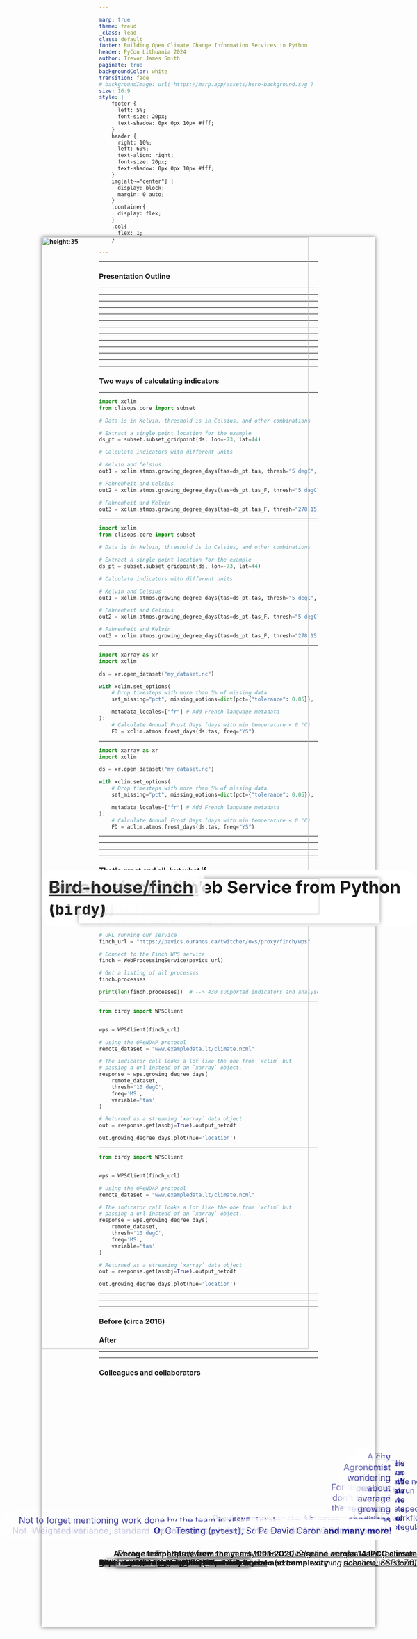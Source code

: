 ```yaml
---

marp: true
theme: freud
_class: lead
class: default
footer: Building Open Climate Change Information Services in Python
header: PyCon Lithuania 2024
author: Trevor James Smith
paginate: true
backgroundColor: white
transition: fade
# backgroundImage: url('https://marp.app/assets/hero-background.svg')
size: 16:9
style: |
    footer {
      left: 5%;
      font-size: 20px;
      text-shadow: 0px 0px 10px #fff;
    }
    header {
      right: 10%;
      left: 60%;
      text-align: right;
      font-size: 20px;
      text-shadow: 0px 0px 10px #fff;
    }
    img[alt~="center"] {
      display: block;
      margin: 0 auto;
    }
    .container{
      display: flex;
    }
    .col{
      flex: 1;
    }

---
```


<style scoped>
  h1 {
    background-color: white;
    border-radius: 30px;
    font-size: 40px;
    left: 5%; 
    opacity: 90%;
    padding: 13px;
    position: absolute;
    right: auto;
  }
  li {
    background-color: white;
    border-radius: 30px;
    bottom: 10.5%;
    color: navy;
    font-size: 25px;
    list-style-type: none;
    opacity: 75%;
    padding: 10px;
    position: absolute;
    right: 5%;
    text-align: right;
  }
  header {
    background: 
      linear-gradient(orange, orange) top,
      linear-gradient(green, green) center,
      linear-gradient(red, red) bottom;
    background-size: 100% 33.33%;
    background-repeat: no-repeat;
    color: white;
    font-size: 30px;
    font-weight: bold;
    left: 35%;
    margin: auto;
    right: 35%;
    text-align: center;
  }
  footer{
    background: lightblue;
    color: black;
    font-size: 24px;
    left: 3%;
  }
  img[alt~="top-right"] {
    background-color: transparent;
    position: absolute;
    right: 3%;
    top: 3%;
    width: 225px;
  }
</style>

<!-- _footer: "**Ouranos**: Innovation cluster and consultation forum enabling Quebec society to better adapt to Climate Change" -->
<!-- _paginate: false -->

# Building Open Climate Change Information Services in Python

<!-- Thanks so much to PyCon Lithuania and the organizers for this fantastic conference so far. Today, I’m talking about how we've been using Python to build our open source offerings to better equip researchers interested in climate science. -->

![bg width:100% height:100%](img/canada-climate-map.png)
![img top-right](img/logo-ouranos-vertical-couleur.svg)

- **Trevor James Smith**
**PyCon Lithuania**
**April 4th, 2024**
**Vilnius, Lithuania**

---

<style scoped>
    li {font-size: 30px;}
</style>

<!-- _footer: "Photo: Extratropropical Cyclone over Hudson Bay, Canada, August 2016. Credit: NASA Earth Observatory." -->

![bg left](img/extratropical-cyclone-august-2016.jpg)

### Presentation Outline

<!--
This presentation is going to start by providing some context on climate adaptation information services, what my company has built with xclim and how we're actively making these kinds of analyses more accessible worldwide.
-->

<!--

 -->

- Who am I? / What is Ouranos?
- What's our context?
- Climate Services?
- `xclim`: climate operations
- `finch`: `xclim` as a Service
- Climate WPS Frontends
- What's next for us?
- Acknowledgements

---

<style scoped>
  p {font-size: 30px;}
</style>

<!-- _footer: "" -->

<!-- So who am I? I'm a research software developer from Montréal, Québec. My background is in environmental science, specifically GIS and agroclimate modelling. I only really started picking up dev work on the job. I'm also learning Japanese for fun. -->

![bg absolute left:40% 85%](img/profile.jpg)

# Who am I?

**Trevor James Smith**

![height:35](img/github.png) [**github.com/Zeitsperre**](https://github.com/Zeitsperre)
![height:35](img/mastodon-logo.png) [**Zeit@techhub.social**](https://techhub.social/@zeit)

- Research software developer/maintainer from Montréal, Canada
- Studied climate change impacts on wine viticulture in Southern Québec
- Making stuff with Python for ~6.5 years
- 僕は日本語を勉強しています！

---

<style scoped>
  p {
    font-size: 18px;
    text-align: right;
  }
</style>

<!-- _header: "" -->
<!-- _footer: "" -->

<!-- My employer, Ouranos, is a not-for-profit based on Montréeal that works with the Canadian and Quebec governments on climate change adaptation. We were created in response to an extreme storm event that had 1.5 Million people without power for weeks and caused around 5.5 Billion dollars in damage. Our role is to connect government, industry, and academia with many types of climate information so that events like those are less impactful. For the past 8 years or so, we've been moving into software and research platform development. The core development team is small, but we do a lot of collaboration. -->

![bg vertical right:50% 95%](img/ouranos-website.png)
![bg 85%](img/ice-storm.jpg)

# What is [Ouranos](https://www.ouranos.ca/en)?

* Not-for-profit climate research consortium established in 2003 in Montréal, Québec, Canada
  * Created in response to the [January 1998 North American Ice Storm](https://en.wikipedia.org/wiki/January_1998_North_American_ice_storm)
* Climate change adaptation, climate modelling, and **climate information services**
* Regional Climate Model (RCM) Data Producer/Provider

Photo credit: https://www.communitystories.ca/v2/grand-verglas-saint-jean-sur-richelieu_ice-storm/

---

<!-- _header: "" -->
<!-- _footer: "" -->

<!-- Before we get to the Python, it would be good to talk about why climate researchers are becoming software developers;  The fact that human-induced Climate Change is occurring is established fact. The temperature change alone has the potential to really impact a lot of things we depend on. Extreme global weather patterns are just one such side effect. -->

![bg vertical left:55% width:90% height:95%](img/hockey-stick.png)
![bg width:90% Surface air temperature anomaly for February 2024 using ERA5 Reanalysis - Courtesy of C3S/ECMWF](img/ecmwf-sat-anomaly-feb-2024.png)

# <!-- fit --> What's the **climate** situation?

<!-- *"Since systematic scientific assessments began in the 1970s, the influence of human activities on the warming of the climate system has evolved from theory to established fact"*

\- IPCC Sixth Assessment Report Technical Summary (IPCC AR6-TS) -->

- Climate Change is having major impacts on Earth's environmental systems
- IPCC: **Global average temperature has increased > 1.1 °C** over pre-industrial normals.
  - **> 1.5 °C** is seen as beyond a safe limit

---

<style scoped>
  footer {
    position: absolute;
    bottom: 3%;
    font-size: 15px;
  }
</style>

<!-- Since we only have one Earth to run experiments on, climate models are one tool to give us physically consistent estimates on what the future _could_ look like. Unfortunately, this means we need more and more storage and computation resources to test more hypotheses. At some point it becomes completely unmanageable and really challenging to determine what we want or even use climate data, so we need intermediaries to help. This field is what we call Climate Services. -->

![bg right:45% 88%](img/overpeck-et-al-2011.png)

# <!-- fit --> What's the **climate data** situation?

**Climate data is growing exponentially in size and complexity**
  * New climate models being developed every year
  * More climate simulations being produced every day
  * Higher resolution input **and** output datasets
  * Specialised analyses and more personalized user needs

<!-- "Overpeck, Jonathan T., Gerald A. Meehl, Sandrine Bony, and David R. Easterling. “Climate Data Challenges in the 21st Century.” Science 331, no. 6018 (February 11, 2011): 700–702. https://doi.org/10.1126/science.1197869" -->

---

<!-- _footer: "Infographic from [The Canadian Centre for Climate Services (CCCS)](https://www.canada.ca/en/environment-climate-change/services/climate-change/canadian-centre-climate-services/about.html) " -->

<!--
Climate Services has been a developing field for a few decades now, more so lately with Climate Change. The idea behind a climate service provider is to act as the bridge between researchers in climate and general audiences. You can imagine being a city planner or someone in an industry that can be impacted by climate conditions; if you don't have a background in climate science, where do you even begin? For this we provide information and training to help **make sense of big climate data**. 
-->

![bg left:40% 80%](img/cccs-climate-services.png)

# **Climate Services**

## What do they provide?

- Tailoring objectives and information to different user needs
- Providing access to **climate information**
- Building local mitigation/adaptation capacity
- Offering training and support
* Making sense of **Big** ***climate*** **Data**

---

<style scoped>
  li {font-size: 30px;}
</style>

<!--
So what exactly do we provide? Depending on the context, it could be raw historical data to establish trends, or it could be future projections of climate indicators. My background is more agricultural, so we can imagine wanting to know things that would impact our growing season or placing stressing on the crops.

Presenting this information is again dependent on the user; some people like maps, some people want time series, more advanced users might want raw data.

In many general cases, they don't know what they want or need, so we help them figure that out!
-->

# What information do **Climate Services** provide?

<div class="container">

<div class="col">

**Climate Indicators**, e.g.:
  - **Hot Days** (Days with temperature >= 22 deg Celsius);
  - **Beginning / End / Length of the growing season**;
  - **Average seasonal rainfall** (3-Month moving average precipitation);
  - **Daily temperature range**;
  - _Many more examples_

</div>

<div class="col">

**Planning Tools**, e.g. :
  - Maps
  - Point estimates at geographic locations
  - Time series estimates
  - Gridded values
  - Raw data (for experts)
  * **Not really sure what they want/need?**
    **➔ Guidance from experts!**

</div>

</div>

---

# Building a **Climate Services** library?

<!--
Since this field is growing so much and clearly is technically-focused, we should be building tools to better aid us no? So what does it need to do?
-->

---

<!--
At its base, it needs to be able to calculate climate indicators, obviously, and what comes out should be easily used by users or other tools. Often climate data is averaged across models, so ensemble statistics tools are important, as well as ways of correcting bias from models and ensuring what we get out is physically possible.

Operationally, it needs to handle Terabytes of data from different sources at times. It should be intuitive, and be relatively mistake-proof, and most importantly, we should be able to extend and build upon it, so that people can customize it to their needs.
-->

# What are the requirements?

<div class="container">

<div class="col">

**What does it need to perform?**
  - **Climate Indicators**
    - Units management
    - Metadata management
  - **Ensemble statistics**;
  - **Bias Adjustment**;
  - **Data Quality Assurance Checks**

</div>

<div class="col">

**Implementation goals?**
  - **Operational** : Capable of handling very large ensembles of climate data
  - **Foolproof** : Automatic verification of data and metadata validity by default
  - **Extensible** : Flexibility of use and able to easily provide custom indicators, as needed

</div>

</div>

---

# Is there **Python** in this talk?

- **Yes**
<!--
At this point, you're probably wondering where Python is coming in, and it's on the next slide.
-->

---

<!--
We decided to try our hand at building this all in Python for a number of reasons...

Our goal ultimately was to ensure that we are ensuring that the research comes first and I think we've done that.
-->

# Why build a **Climate Services** library in **Python**? 

* Robust, trusted, and fast scientific Python libraries
* Python's Readability / Reviewability
* Growing demand for climate services/products
  - Provide access to the community so they can help themselves
* *The timing was right*
  - Internal and external demand for common tools
* **Less time writing code, more time spent doing research**

---

<!-- _header: "" -->

<!--
Xclim is what we came up with: The library is build with a few key modules, each handling things like indicators, statistics, bias correction and some other utilities. It manages to strike a nice balance between usability and extensibility, and most importantly, it's fast.
-->

![bg right:54% contain](img/xclim-schema.png)

# **Xclim** : Climate Services for Python

![height:30](img/github.png) [Ouranosinc/xclim](https://github.com/Ouranosinc/xclim)

- **Asynchonous IO** and **fast**
- **Open Source** design
- **Standards-compliant** metadata
- **Extensible** / modular
- **Operational** 

---

<style scoped>
  h2{
    position: absolute;
    top: 7%;
  }
  li {
    position: absolute;
    bottom: 10%;
    font-size: 35px;
  }
</style>

![bg 80% padding: 0px 20px 0px 0px](img/data-structure.png)
![bg 80% padding: 0px 20px 0px 0px](img/algorithms.png)
![bg 80% padding: 0px 20px 0px 0px](img/metadata-conventions.png)

## How did we build **Xclim**?

<div class="container">

<div class="col">

* **Data Structure**
<!--
We based our data structures on several Open Source scientific Python libraries, namely, Pandas, Numpy and Xarray, ensuring that our code can benefit from the parallelization made possible by Dask. For projects based on xarray, it's customary to put an 'x' in the name, hence 'xclim'.
-->

</div>

<div class="col">

* **Algorithms**
<!--
Xclim was built to be an operational library and as such, we built our algorithms based on more conventional libraries such as scipy for statistics, scikit-learn for bias-adjustment. Numba provides Just-in-time compilation and pandas provides the base API for array and time operations.
-->

</div>

<div class="col">

* **Data and Metdata Conventions**
<!--
Units management and conventions are also key to ensuring that the outputs of operations can be easily used in other applications, and issues such as unit management are handled via libraries dedicated to ensuring that dimensions are always preserved and expected output units are always the same, regardless of inputs.
-->

</div>

</div>

---

<!-- _header: "" -->

<!-- 
We decided to offer two ways of calculating Indicators. The `indicators` module is what we suggest for users and it handles...

Then there's the `indices` module which is the core algorithm, which you can use a basis to build your own indicators or you can use it directly if you trust yourself.
-->

![bg right:45% contain](img/indicators.png)

## **Xclim** algorithm design

### Two ways of calculating indicators

* `indicators` (**End-User API**)
  - Metadata standards checks
  - Data quality checks
  - Time frequency checks
  - Missing data-compliance
  - Calendar-compliance
* `indice` (**Core API**)
  - For users that don't care for the standards and quality checks

---

<!--
We often get data from many sources and the units can sometimes be wildly different, like Celsius and Fahrenheit for temperature, or sometimes precipitation is total vs a rate. Also, many equations can be metric or imperial, so getting units right was key.

Here we have an example for calculating monthly growing degree days, with different units for the source data and thresholds.
 -->

## What does **Xclim** do? ➔ Units Management

```python
import xclim
from clisops.core import subset

# Data is in Kelvin, threshold is in Celsius, and other combinations

# Extract a single point location for the example
ds_pt = subset.subset_gridpoint(ds, lon=-73, lat=44)

# Calculate indicators with different units

# Kelvin and Celsius
out1 = xclim.atmos.growing_degree_days(tas=ds_pt.tas, thresh="5 degC", freq="MS")

# Fahrenheit and Celsius
out2 = xclim.atmos.growing_degree_days(tas=ds_pt.tas_F, thresh="5 degC", freq="MS")

# Fahrenheit and Kelvin
out3 = xclim.atmos.growing_degree_days(tas=ds_pt.tas_F, thresh="278.15 K", freq="MS")
```

---

<style scoped>
  img {
    position: absolute;
    box-shadow: 0px 0px 10px rgba(0, 0, 0, 0.5);
    left: 8%;
    size: 90%;
  }
</style>

<!--
Running this we can see that regardless of the units used, they're always going to be cosnsistent, which is great for mixing and matching data.
-->

## What does **Xclim** do? ➔ Units Management

![img](img/units-example.png)

```python
import xclim
from clisops.core import subset

# Data is in Kelvin, threshold is in Celsius, and other combinations

# Extract a single point location for the example
ds_pt = subset.subset_gridpoint(ds, lon=-73, lat=44)

# Calculate indicators with different units

# Kelvin and Celsius
out1 = xclim.atmos.growing_degree_days(tas=ds_pt.tas, thresh="5 degC", freq="MS")

# Fahrenheit and Celsius
out2 = xclim.atmos.growing_degree_days(tas=ds_pt.tas_F, thresh="5 degC", freq="MS")

# Fahrenheit and Kelvin
out3 = xclim.atmos.growing_degree_days(tas=ds_pt.tas_F, thresh="278.15 K", freq="MS")
```

---

## What does **Xclim** do? ➔ Missing Data and Metadata Locales

<!--
Since Quebec is a French-speaking region of Canada, `xclim` also has the capability to dynamically translate metadata depending on the locale. We actually built a pretty comprehensive engine for doing this. It can support any language, really, so Lithuania would be possible if you're interested in implementing it.

Here we have a calculation for days with temperature below 0 Celsius. I've also added a check for missing data, so any years that are missing more than 5% of values are dropped to strengthen the statistics. -->

```python
import xarray as xr
import xclim

ds = xr.open_dataset("my_dataset.nc")

with xclim.set_options(
    # Drop timesteps with more than 5% of missing data
    set_missing="pct", missing_options=dict(pct={"tolerance": 0.05}),

    metadata_locales=["fr"] # Add French language metadata
):
    # Calculate Annual Frost Days (days with min temperature < 0 °C) 
    FD = xclim.atmos.frost_days(ds.tas, freq="YS")
```

---

<style scoped>
  img {
    box-shadow: 0px 0px 10px rgba(0, 0, 0, 0.5);
    left: 15%;
    position: absolute;
    top: 20%;
    width: 70%;
  }
</style>

<!--
Looking at the metadata of the object, we can see in the history that the information about how we calld this operation shows the missing data threshold, the call signature and operation, the version etc.

Below that we also have the dynamically generated metadata for the Indicator, complete with the customized thresholds, for both French and English.
-->

## What does **Xclim** do? ➔ Missing Data and Metadata Locales

![img](img/metadata-locales.png)

```python
import xarray as xr
import xclim

ds = xr.open_dataset("my_dataset.nc")

with xclim.set_options(
    # Drop timesteps with more than 5% of missing data
    set_missing="pct", missing_options=dict(pct={"tolerance": 0.05}),

    metadata_locales=["fr"] # Add French language metadata
):
    # Calculate Annual Frost Days (days with min temperature < 0 °C) 
    FD = aclim.atmos.frost_days(ds.tas, freq="YS")
```

---

<style scoped>
  h2 {
    position: absolute;
    top: 10%;
  }
  p {
    bottom: 8%;
    position: absolute;
  }
</style>

![bg 90%](img/espo-animation.gif)

## What does **Xclim** do ➔ Climate Ensemble Mean Analysis

**Average temperature from the years 1991-2020 baseline across 14 IPCC climate models at Montréal, Québec** (*extreme warming scenario: SSP3-7.0*)

<!--
Here's an example of what we can calculate with xclim.

On the left is the average annual temperature for Quebec for 30-year periods calculated from 14 different climate model projections.  

While the right shows us the change in average temperature based on years 1990-2020 across those 14 models until the end of the century.

I just want to reassure you that for dramatic purposes, the values here are for the extreme climate change scenario. Also there's still time!
-->

---

<style scoped>
  h1 {
    position: absolute;
    top: 5%;
  }
  li {
    font-size: 24px;
  }
  footer {
    font-size: 17px;
  }
</style>

<!-- _header: "" -->

<!-- -->

![bg right:60% vertical contain](img/eqm.png)
![bg contain](img/eqm-adjusted.png)

## What Does **Xclim** do? ➔ Bias Adjustment

- Adjusts model bias from projected data using a `train` / `adjust` approach
- Several implementations available :
  - Quantile Mapping
  - Principal Components Analysis
  - Multivariate (`MBCn`)
- Plugin support for statistics package **SBCK** 
  - `dOTC`, `CDFt`, others

---

<!--
Building this tool has also involved a lot of upstream contributions as well, addressing bugs or adding features to better 
-->

## Upstream contributions from **Xclim**

- Non-standard calendar (`cftime`) support in `xarray.groupby`
- Quantile methods in `xarray.groupby`
- Non-standard calendar conversion migrated from `xclim` to `xarray`
- Climate and Forecasting (CF) unit definitions inspired from `MetPy`
  - Inspiring work in `cf-xarray`
- Weighted variance, standard deviations and quantiles in `xarray` (for ensemble statistics)
-  Faster **NaN**-aware quantiles in `numpy` 
-  Initial polyfit function in `xarray`
* Not to forget mentioning work done by the team in `xESMF`, `intake-esm`, `cf-xarray`, `xncml`, and others for `xclim`-related downstream tools and workflows

---

<!-- -->

### That's great and all, but what if...

* There's just too much data that we need to crunch :
  - The data could be spread across servers globally
  - Local computing power is just not enough for the analysis

* We need to run lots of specific workflows regularly

* The user doesn't know how to write a Python script :
  - A biologist who uses `R` for their work
  - A city planner who just needs a range of estimates for future rainfall
  - Agronomist wondering about average growing conditions in 10 years

---

<!-- _footer: "" -->

<!-- -->

![bg left:50% 95%](img/ms-planetary-computer.png)

# **Xclim** on Compute Platforms

## Microsoft Planetary Computer

* [Computing Climate Indicators with xclim](https://planetarycomputer.microsoft.com/dataset/cil-gdpcir-cc0#Climate-indicators)

---

<!-- _header: "" -->

<!-- -->

![bg vertical right:50% 90%](img/birdhouse-git.png)
![bg contain](img/finches.png)

# Finch: **Xclim** as a **Web Service**

#### ![height:35](img/github.png) [github.com/Bird-house/Finch](https://github.com/bird-house/finch)

- **Web Processing Services** (WPS)
  - Built with Python (**PyWPS**)
- Remote scientific analysis platforms 
* _Bird-house likes to name their projects after birds_

---

<!-- -->

## Using the **Finch** Web Service from Python (`owslib`)

```python
from owslib.wps import WebProcessingService

# URL running our service
finch_url = "https://pavics.ouranos.ca/twitcher/ows/proxy/finch/wps"

# Connect to the Finch WPS service
finch = WebProcessingService(pavics_url)

# Get a listing of all processes
finch.processes

print(len(finch.processes))  # --> 430 supported indicators and analyses!
```

---

<!-- _header: "" -->
<!-- _footer: "" -->

<!-- -->

## Using the **Finch** Web Service from Python (`birdy`)

```python
from birdy import WPSClient


wps = WPSClient(finch_url)

# Using the OPeNDAP protocol
remote_dataset = "www.exampledata.lt/climate.ncml"

# The indicator call looks a lot like the one from `xclim` but
# passing a url instead of an `xarray` object.
response = wps.growing_degree_days(
    remote_dataset,
    thresh='10 degC',
    freq='MS',
    variable='tas'
)

# Returned as a streaming `xarray` data object
out = response.get(asobj=True).output_netcdf

out.growing_degree_days.plot(hue='location')
```

[Bird-house/birdy](https://github.com/Bird-house/birdy) -> PyWPS Helper Library

---

<style scoped>
  img {
    box-shadow: 0 0 10px rgba(0, 0, 0, 0.5);
    left: 10%;
    position: absolute;
    top: 15%;
    width: 80%;
  }
</style>  

<!-- _header: "" -->
<!-- _footer: "" -->

<!-- -->

## Using the **Finch** Web Service from Python (`birdy`) ![img](img/location-graphs.png)

```python
from birdy import WPSClient


wps = WPSClient(finch_url)

# Using the OPeNDAP protocol
remote_dataset = "www.exampledata.lt/climate.ncml"

# The indicator call looks a lot like the one from `xclim` but
# passing a url instead of an `xarray` object.
response = wps.growing_degree_days(
    remote_dataset,
    thresh='10 degC',
    freq='MS',
    variable='tas'
)

# Returned as a streaming `xarray` data object
out = response.get(asobj=True).output_netcdf

out.growing_degree_days.plot(hue='location')
```

[Bird-house/birdy](https://github.com/Bird-house/birdy) -> PyWPS Helper Library

---

<style scoped>
  h1 {
    background-color: white;
    border-radius: 30px;
    font-size: 40px;
    left: 5%;
    opacity: 80%;
    padding: 16px;
    position: absolute;
    right: auto;
    top: 35%;
  }
  h2 {
    background-color: white;
    border-radius: 30px;
    font-size: 40px;
    left: 10%;
    opacity: 80%;
    padding: 16px;
    position: absolute;
    right: auto;
    top: 50%;
  }
</style>

<!-- _header: "" -->
<!-- _footer: "" -->
<!-- _paginate: false -->

<!-- -->

# Making it accessible ➔ Web Frontends

## [ClimateData.ca](https://climatedata.ca)

![bg width:100% height:100%](img/climate-data-ca-screen.png)

---

<!-- _header: "" -->
<!-- _footer: "" -->
<!-- _paginate: false -->

<!--  -->

![bg width:100% height:100%](img/climate-data-ca-dataset.png)

---

<style scoped>
  {font-size: 26px;}
</style>

<!-- -->

# <!-- fit --> Our Experience Adopting Python for **Climate Science/Services**

<div class="container">

<div class="col">

### Before (circa 2016)

- `MATLAB`-based in-house libraries (**proprietary**)
  - No external libraries all in-house
- Issues with data storage/access/processing
  - Small team unable to meet demand
- Lack of uniformity between researchers
- Lots of bugs and human error
- Data analysis/requests served manually
- Software validation/testing???

</div>

<div class="col">

### After

- **Open Source** `Python` libraries (`numpy`, `sklearn`, `xarray`, etc.)
- Multithreading and streaming data formats (e.g. ZARR)
- Common tools built in-house and shared widely (`xclim`)
- Web service-based infrastructure 
- Testing (`pytest`), Software CI/CD, and data validation
- Peer-Reviewed Software (**JOSS**)

</div>

</div>

---

<!-- -->

![bg contain](img/pavics.png)

---

<style scoped>
  li {
    font-size: 20px;
  }
  h1 {
    background: 
      linear-gradient(orange, orange) top,
      linear-gradient(green, green) center,
      linear-gradient(red, red) bottom;
    background-size: 100% 33.33%;
    background-repeat: no-repeat;
    color: white;
    font-size: 75px;
    height: 12%;
    text-align: center;
    top: 100%;
  }
</style>

<!-- -->

<div class=container>

<div class=col>

## Thanks!

### Colleagues and collaborators

- Pascal Bourgault
- David Huard
- Trevor J. Smith
- Travis Logan
- Abel Aoun
- Juliette Lavoie
- Éric Dupuis
- Gabriel Rondeau-Genesse
- Carsten Ehbrecht
- Sarah Gammon
- Long Vu
- David Caron
 **and many more!**

</div>

<div class="col">

# Ačiū!

**Have a great rest of PyCon Lithuania!**

## **[Ouranosinc/xclim](https://github.com/Ouranosinc/xclim)**
[![JOSS height:50px](https://joss.theoj.org/papers/10.21105/joss.05415/status.svg)](https://doi.org/10.21105/joss.05415)
[![DOI height:50px](https://zenodo.org/badge/DOI/10.5281/zenodo.10710942.svg)](https://doi.org/10.5281/zenodo.10710942)

## **[Bird-house/finch](https://github.com/bird-house/finch)**
[![DOI height:50px](https://zenodo.org/badge/DOI/10.5281/zenodo.10870939.svg)](https://doi.org/10.5281/zenodo.10870939)

</div>

</div>
